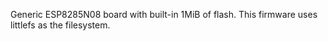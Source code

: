 Generic ESP8285N08 board with built-in 1MiB of flash. 
This firmware uses littlefs as the filesystem.
